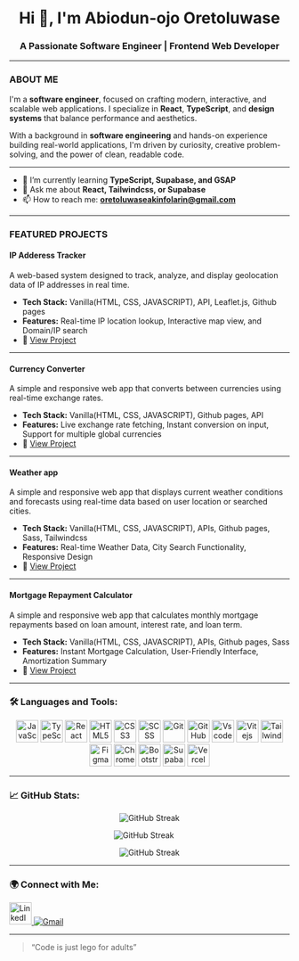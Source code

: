 <!---
biodun-ojo/biodun-ojo is a ✨ special ✨ repository because its `README.md` (this file) appears on your GitHub profile.
You can click the Preview link to take a look at your changes.
--->

<h1 align="center">Hi 👋, I'm Abiodun-ojo Oretoluwase </h1>
<h3 align="center">A Passionate Software Engineer | Frontend Web Developer</h3>

---

### ABOUT ME

I'm a **software engineer**, focused on crafting modern, interactive, and scalable web applications. I specialize in **React**, **TypeScript**, and **design systems** that balance performance and aesthetics.

With a background in **software engineering** and hands-on experience building real-world applications, I'm driven by curiosity, creative problem-solving, and the power of clean, readable code.

<!-- - 🧱 Strong focus on **frontend development**, animations, and user experience
- 🧠 Interested in **system design**, **AI/ML**, and **open source contributions**
- 🎯 Currently pushing my knowledge of **Framer Motion**, **GSAP**, and advanced React architecture
- 🛠️ Practicing **data structures & algorithms** to prepare for technical interviews -->

---

<!-- - 🔭 I’m currently working on **a Campus Transportation Management System** -->
- 🌱 I’m currently learning **TypeScript, Supabase, and GSAP**
- 💬 Ask me about **React, Tailwindcss, or Supabase**
- 📫 How to reach me: **oretoluwaseakinfolarin@gmail.com**

---

### FEATURED PROJECTS

#### IP Adderess Tracker
A web-based system designed to track, analyze, and display geolocation data of IP addresses in real time.
- **Tech Stack:** Vanilla(HTML, CSS, JAVASCRIPT), API, Leaflet.js, Github pages
- **Features:** Real-time IP location lookup, Interactive map view, and Domain/IP search
- 🔗 [View Project](https://biodun-ojo.github.io/IP-Address-Tracker/)

---

#### Currency Converter
A simple and responsive web app that converts between currencies using real-time exchange rates.
- **Tech Stack:** Vanilla(HTML, CSS, JAVASCRIPT), Github pages, API
- **Features:** Live exchange rate fetching, Instant conversion on input, Support for multiple global currencies
- 🔗 [View Project](https://biodun-ojo.github.io/Currency-converter/)

---

#### Weather app
A simple and responsive web app that displays current weather conditions and forecasts using real-time data based on user location or searched cities.
- **Tech Stack:** Vanilla(HTML, CSS, JAVASCRIPT), APIs, Github pages, Sass, Tailwindcss
- **Features:** Real-time Weather Data, City Search Functionality, Responsive Design
- 🔗 [View Project](https://biodun-ojo.github.io/Weather-web/)

---

#### Mortgage Repayment Calculator
A simple and responsive web app that calculates monthly mortgage repayments based on loan amount, interest rate, and loan term.
- **Tech Stack:** Vanilla(HTML, CSS, JAVASCRIPT), APIs, Github pages, Sass
- **Features:** Instant Mortgage Calculation, User-Friendly Interface, Amortization Summary
- 🔗 [View Project](https://biodun-ojo.github.io/mortgage-repayment-calculator/)

---

### 🛠️ Languages and Tools:
<p align="center">
  <img src="https://cdn.jsdelivr.net/gh/devicons/devicon/icons/javascript/javascript-original.svg" alt="JavaScript" width="40" height="40"/>
  <img src="https://cdn.jsdelivr.net/gh/devicons/devicon/icons/typescript/typescript-original.svg" alt="TypeScript" width="40" height="40"/>
  <img src="https://cdn.jsdelivr.net/gh/devicons/devicon/icons/react/react-original.svg" alt="React" width="40" height="40"/>
  <img src="https://cdn.jsdelivr.net/gh/devicons/devicon/icons/html5/html5-original.svg" alt="HTML5" width="40" height="40"/>
  <img src="https://cdn.jsdelivr.net/gh/devicons/devicon/icons/css3/css3-original.svg" alt="CSS3" width="40" height="40"/>
  <img src="https://cdn.jsdelivr.net/gh/devicons/devicon/icons/sass/sass-original.svg" alt="SCSS" width="40" height="40"/>
  <img src="https://cdn.jsdelivr.net/gh/devicons/devicon/icons/git/git-original.svg" alt="Git" width="40" height="40"/>
  <img src="https://cdn.jsdelivr.net/gh/devicons/devicon/icons/github/github-original.svg" alt="GitHub" width="40" height="40"/>
  <img src="https://cdn.jsdelivr.net/gh/devicons/devicon/icons/vscode/vscode-original.svg" alt="Vscode" width="40" height="40"/>
  <img src="https://cdn.jsdelivr.net/gh/devicons/devicon/icons/vitejs/vitejs-original.svg" alt="Vitejs" width="40" height="40"/>
  <img src="https://cdn.jsdelivr.net/gh/devicons/devicon/icons/tailwindcss/tailwindcss-original.svg" alt="Tailwindcss" width="40" height="40"/>
  <img src="https://cdn.jsdelivr.net/gh/devicons/devicon/icons/figma/figma-original.svg" alt="Figma" width="40" height="40"/>
  <img src="https://cdn.jsdelivr.net/gh/devicons/devicon/icons/chrome/chrome-original.svg" alt="Chrome" width="40" height="40"/>
  <img src="https://cdn.jsdelivr.net/gh/devicons/devicon/icons/bootstrap/bootstrap-original.svg" alt="Bootstrap" width="40" height="40"/>
  <img src="https://cdn.jsdelivr.net/gh/devicons/devicon/icons/supabase/supabase-original.svg" alt="Supabase" width="40" height="40"/>
  <img src="https://cdn.jsdelivr.net/gh/devicons/devicon/icons/vercel/vercel-original.svg" alt="Vercel" width="40" height="40"/>
</p>

---

### 📈 GitHub Stats:
<p align="center">
  <img src="https://github-readme-streak-stats.herokuapp.com/?user=biodun-ojo&theme=radical" alt="GitHub Streak"/>
</p>

<p align='center'>
 <img src="https://github-readme-stats.vercel.app/api?username=biodun-ojo&show_icons=true&theme=radical" style="margin-right: 20px;" alt="GitHub Streak">
</p>

<p align='center'>
<img src="https://github-readme-stats.vercel.app/api/top-langs/?username=biodun-ojo&layout=compact&theme=radical" alt="GitHub Streak">
</p>

---

### 🌍 Connect with Me:
<p align="left">
  <a href="https://www.linkedin.com/in/abiodun-ojo-oretoluwase-74003623a?utm_source=share&utm_campaign=share_via&utm_content=profile&utm_medium=android_app" target="_blank">
    <img src="https://cdn.jsdelivr.net/gh/devicons/devicon/icons/linkedin/linkedin-original.svg" alt="LinkedIn" width="40" height="40"/>
  </a>
  <a href="mailto:oretoluwaseakinfolarin@gmail.com" target="_blank">
    <img src="https://img.icons8.com/color/48/000000/gmail.png" alt="Gmail"/>
  </a>
  <!-- <a href="https://twitter.com/oretotech" target="_blank">
    <img src="https://cdn.jsdelivr.net/gh/devicons/devicon/icons/twitter/twitter-original.svg" alt="Twitter" width="40" height="40"/>
  </a> -->
</p>

---

> “Code is just lego for adults”


